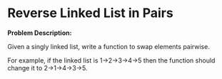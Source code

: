 # Reverse Linked List in Pairs

**Problem Description:**

Given a singly linked list, write a function to swap elements pairwise.

For example, if the linked list is 1->2->3->4->5 then the function should change it to 2->1->4->3->5.
